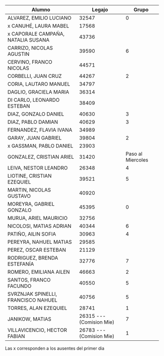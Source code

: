 | Alumno |  Legajo |  Grupo |
|  --- |   ---  |   ---  |   
| ALVAREZ, EMILIO LUCIANO | 32547 |  0  |   
| x  CANUHÉ, LAURA MABEL | 17568 |    |
| x  CAPORALE CAMPAÑA, NATALIA SUSANA | 43736 |    |
| CARRIZO, NICOLAS AGUSTIN | 39590 | 6   |
| CERVINO, FRANCO NICOLAS | 44571 |    |
| CORBELLI, JUAN CRUZ | 44267 |  2  |
| CORIA, LAUTARO MANUEL | 34797 |    |
| DAGLIO, GRACIELA MARIA | 36314 |    |
| DI CARLO, LEONARDO ESTEBAN | 38409 |    |
| DIAZ, GONZALO DANIEL | 40630 | 3   |
| DIAZ, PABLO DAMIAN | 40629 |  3  |
| FERNANDEZ, FLAVIA IVANA | 34989 |    |
| GARAY, JUAN GABRIEL | 39804 | 2   |
| x GASSMAN, PABLO DANIEL | 23903 |    |
| GONZALEZ, CRISTIAN ARIEL | 31420 |  Paso al Miercoles   |
| LEIVA, NESTOR LEANDRO | 26348 |  4  |
| LIOTINE, CRISTIAN EZEQUIEL | 39521 | 5   |
| MARTIN, NICOLAS GUSTAVO | 40920 |    |
| MOREYRA, GABRIEL GONZALO | 45395 |  0  |
| MURUA, ARIEL MAURICIO | 32756 |    |
| NICOLOSI, MATIAS ADRIAN | 40344 |  6  |
| PATIÑO, AILIN SOFIA | 30963 |  4  |
| PEREYRA, NAHUEL MATIAS | 29585 |    |
| PEREZ, OSCAR ESTEBAN | 21129 |    |
| RODRIGUEZ, BRENDA ESTEFANÍA | 32776 |  7  |
| ROMERO, EMILIANA AILEN | 46663 | 2   |
| SANTOS, FRANCO FACUNDO | 40550 |  5  |
| SVRZNJAK SPINELLI, FRANCISCO NAHUEL | 40756 | 5   |
| TORRES, ALAN EZEQUIEL | 28741 |  1  |
| JANIKOW, MATIAS |  26315 --- (Comision Mie)| 7   | 
| VILLAVICENCIO, HECTOR FABIAN | 26783 --- (Comision Mie) | 1 |
 
Las x corresponden a los ausentes del primer dia